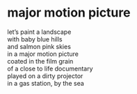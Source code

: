 # major motion picture

let’s paint a landscape<br/>
with baby blue hills<br/>
and salmon pink skies<br/>
in a major motion picture<br/>
coated in the film grain<br/> 
of a close to life documentary<br/>
played on a dirty projector<br/>
in a gas station, by the sea<br/>
